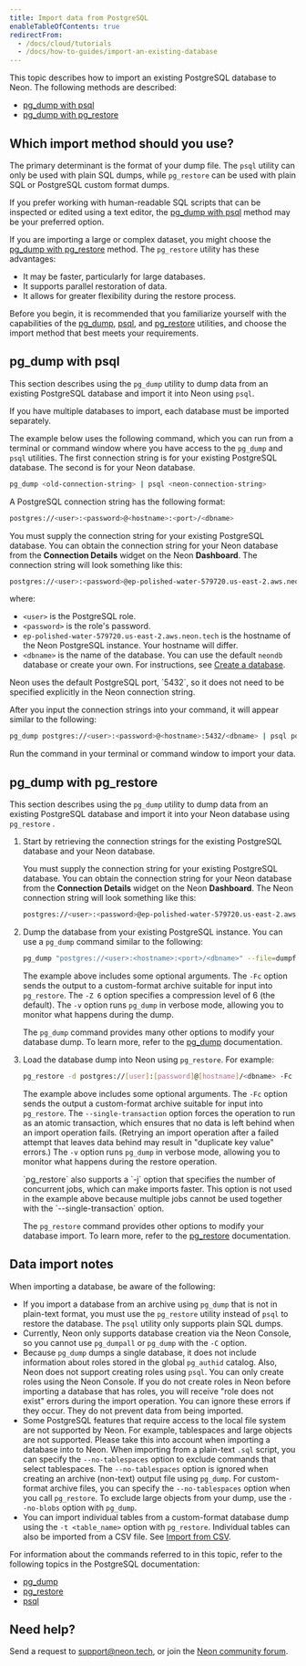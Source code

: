 ```yaml
---
title: Import data from PostgreSQL
enableTableOfContents: true
redirectFrom:
  - /docs/cloud/tutorials
  - /docs/how-to-guides/import-an-existing-database
---
```


This topic describes how to import an existing PostgreSQL database to Neon. The following methods are described:

- [pg_dump with psql](#pg_dump-with-psql)
- [pg_dump with pg_restore](#pg_dump-with-pg_restore)

## Which import method should you use?

The primary determinant is the format of your dump file. The `psql` utility can only be used with plain SQL dumps, while `pg_restore` can be used with plain SQL or PostgreSQL custom format dumps.

If you prefer working with human-readable SQL scripts that can be inspected or edited using a text editor, the [pg_dump with psql](#pg_dump-with-psql) method may be your preferred option.

If you are importing a large or complex dataset, you might choose the [pg_dump with pg_restore](#pg_dump-with-pg_restore) method. The `pg_restore` utility has these advantages:

- It may be faster, particularly for large databases.
- It supports parallel restoration of data.
- It allows for greater flexibility during the restore process.

Before you begin, it is recommended that you familiarize yourself with the capabilities of the [pg_dump](https://www.postgresql.org/docs/current/app-pgdump.html), [psql](https://www.postgresql.org/docs/current/app-psql.html), and [pg_restore](https://www.postgresql.org/docs/current/app-pgrestore.html) utilities, and choose the import method that best meets your requirements.

## pg_dump with psql

This section describes using the `pg_dump` utility to dump data from an existing PostgreSQL database and import it into Neon using `psql`.

<Admonition type="note">
If you have multiple databases to import, each database must be imported separately.
</Admonition>

The example below uses the following command, which you can run from a terminal or command window where you have access to the `pg_dump` and `psql` utilities. The first connection string is for your existing PostgreSQL database. The second is for your Neon database.

```bash
pg_dump <old-connection-string> | psql <neon-connection-string>
```

A PostgreSQL connection string has the following format:

```bash
postgres://<user>:<password>@<hostname>:<port>/<dbname>
```

You must supply the connection string for your existing PostgreSQL database. You can obtain the connection string for your Neon database from the **Connection Details** widget on the Neon **Dashboard**. The connection string will look something like this:

<CodeBlock shouldWrap>

```bash
postgres://<user>:<password>@ep-polished-water-579720.us-east-2.aws.neon.tech/<dbname>
```

</CodeBlock>

where:

- `<user>` is the PostgreSQL role.
- `<password>` is the role's password.
- `ep-polished-water-579720.us-east-2.aws.neon.tech` is the hostname of the Neon PostgreSQL instance. Your hostname will differ.
- `<dbname>` is the name of the database. You can use the default `neondb` database or create your own. For instructions, see [Create a database](/docs/manage/databases#create-a-database).

<Admonition type="note">
Neon uses the default PostgreSQL port, `5432`, so it does not need to be specified explicitly in the Neon connection string.
</Admonition>

After you input the connection strings into your command, it will appear similar to the following:

<CodeBlock shouldWrap>

```bash
pg_dump postgres://<user>:<password>@<hostname>:5432/<dbname> | psql postgres://<user>:<password>@ep-polished-water-579720.us-east-2.aws.neon.tech/<dbname>
```

</CodeBlock>

Run the command in your terminal or command window to import your data.

## pg_dump with pg_restore

This section describes using the `pg_dump` utility to dump data from an existing PostgreSQL database and import it into your Neon database using `pg_restore` .

1. Start by retrieving the connection strings for the existing PostgreSQL database and your Neon database.

   You must supply the connection string for your existing PostgreSQL database. You can obtain the connection string for your Neon database from the **Connection Details** widget on the Neon **Dashboard**. The Neon connection string will look something like this:

   <CodeBlock shouldWrap>

   ```bash
   postgres://<user>:<password>@ep-polished-water-579720.us-east-2.aws.neon.tech/<dbname>
   ```

   </CodeBlock>

2. Dump the database from your existing PostgreSQL instance. You can use a `pg_dump` command similar to the following:

   <CodeBlock shouldWrap>

   ```bash
   pg_dump "postgres://<user>:<hostname>:<port>/<dbname>" --file=dumpfile.bak -Fc -Z 6 -v
   ```

   </CodeBlock>

   The example above includes some optional arguments. The `-Fc` option sends the output to a custom-format archive suitable for input into `pg_restore`. The `-Z 6` option specifies a compression level of 6 (the default). The `-v` option runs `pg_dump` in verbose mode, allowing you to monitor what happens during the dump.

   The `pg_dump` command provides many other options to modify your database dump. To learn more, refer to the [pg_dump](https://www.postgresql.org/docs/current/app-pgdump.html) documentation.

3. Load the database dump into Neon using `pg_restore`. For example:

     <CodeBlock shouldWrap>

   ```bash
   pg_restore -d postgres://[user]:[password]@[hostname]/<dbname> -Fc --single-transaction dumpfile.bak -v
   ```

     </CodeBlock>

   The example above includes some optional arguments. The `-Fc` option sends the output a custom-format archive suitable for input into `pg_restore`. The `--single-transaction` option forces the operation to run as an atomic transaction, which ensures that no data is left behind when an import operation fails. (Retrying an import operation after a failed attempt that leaves data behind may result in "duplicate key value" errors.) The `-v` option runs `pg_dump` in verbose mode, allowing you to monitor what happens during the restore operation.

   <Admonition type="note">
   `pg_restore` also supports a `-j` option that specifies the number of concurrent jobs, which can make imports faster. This option is not used in the example above because multiple jobs cannot be used together with the `--single-transaction` option.
   </Admonition>

   The `pg_restore` command provides other options to modify your database import. To learn more, refer to the [pg_restore](https://www.postgresql.org/docs/current/app-pgrestore.html) documentation.

## Data import notes

When importing a database, be aware of the following:

- If you import a database from an archive using `pg_dump` that is not in plain-text format, you must use the `pg_restore` utility instead of `psql` to restore the database. The `psql` utility only supports plain SQL dumps.
- Currently, Neon only supports database creation via the Neon Console, so you cannot use `pg_dumpall` or `pg_dump` with the `-C` option.
- Because `pg_dump` dumps a single database, it does not include information about roles stored in the global `pg_authid` catalog. Also, Neon does not support creating roles using `psql`. You can only create roles using the Neon Console. If you do not create roles in Neon before importing a database that has roles, you will receive "role does not exist" errors during the import operation. You can ignore these errors if they occur. They do not prevent data from being imported.
- Some PostgreSQL features that require access to the local file system are not supported by Neon. For example, tablespaces and large objects are not supported. Please take this into account when importing a database into to Neon. When importing from a plain-text `.sql` script, you can specify the `--no-tablespaces` option to exclude commands that select tablespaces. The `--no-tablespaces` option is ignored when creating an archive (non-text) output file using `pg_dump`. For custom-format archive files, you can specify the `--no-tablespaces` option when you call `pg_restore`. To exclude large objects from your dump, use the `--no-blobs` option with `pg_dump`.
- You can import individual tables from a custom-format database dump using the `-t <table_name>` option with `pg_restore`. Individual tables can also be imported from a CSV file. See [Import from CSV](/docs/import/import-from-csv).

For information about the commands referred to in this topic, refer to the following topics in the PostgreSQL documentation:

- [pg_dump](https://www.postgresql.org/docs/current/app-pgdump.html)
- [pg_restore](https://www.postgresql.org/docs/current/app-pgrestore.html)
- [psql](https://www.postgresql.org/docs/current/app-psql.html)

## Need help?

Send a request to [support@neon.tech](mailto:support@neon.tech), or join the [Neon community forum](https://community.neon.tech/).
